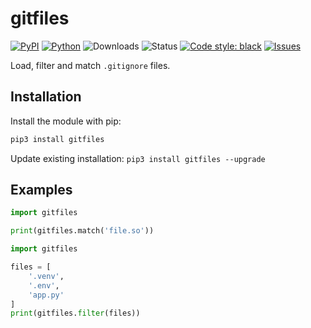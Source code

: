 # gitfiles

[![PyPI](https://img.shields.io/pypi/v/gitfiles)](https://pypi.org/project/gitfiles/)
[![Python](https://img.shields.io/pypi/pyversions/gitfiles)](https://www.python.org/downloads//)
![Downloads](https://img.shields.io/pypi/dm/gitfiles)
![Status](https://img.shields.io/pypi/status/gitfiles)
[![Code style: black](https://img.shields.io/badge/code%20style-black-000000.svg)](https://github.com/ambv/black)
[![Issues](https://img.shields.io/github/issues/legopitstop/gitfiles)](https://github.com/legopitstop/gitfiles/issues)

Load, filter and match `.gitignore` files.

## Installation

Install the module with pip:

```bat
pip3 install gitfiles
```

Update existing installation: `pip3 install gitfiles --upgrade`

## Examples

```Python
import gitfiles

print(gitfiles.match('file.so'))
```

```Python
import gitfiles

files = [
    '.venv',
    '.env',
    'app.py'
]
print(gitfiles.filter(files))
```
